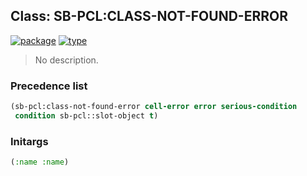 ## Class: SB-PCL:CLASS-NOT-FOUND-ERROR
[![package](https://img.shields.io/badge/Package-SB--PCL-5f9ea0.svg?style=social&colorA=999999)](../) [![type](https://img.shields.io/badge/Type-Class-5f9ea0.svg?style=social&colorA=999999)](../#class) 

> No description.

### Precedence list
```cl
(sb-pcl:class-not-found-error cell-error error serious-condition
 condition sb-pcl::slot-object t)
```
### Initargs
```cl
(:name :name)
```
